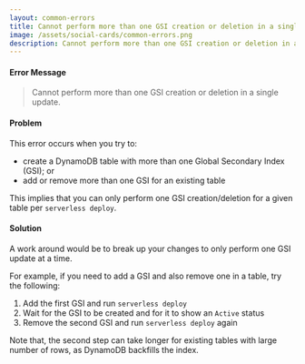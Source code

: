 ```yaml
---
layout: common-errors
title: Cannot perform more than one GSI creation or deletion in a single update
image: /assets/social-cards/common-errors.png
description: Cannot perform more than one GSI creation or deletion in a single update.
---
```


#### Error Message

> Cannot perform more than one GSI creation or deletion in a single update.


#### Problem

This error occurs when you try to:

- create a DynamoDB table with more than one Global Secondary Index (GSI); or
- add or remove more than one GSI for an existing table

This implies that you can only perform one GSI creation/deletion for a given table per  `serverless deploy`.


#### Solution

A work around would be to break up your changes to only perform one GSI update at a time.

For example, if you need to add a GSI and also remove one in a table, try the following:

1. Add the first GSI and run `serverless deploy`
2. Wait for the GSI to be created and for it to show an `Active` status
3. Remove the second GSI and run `serverless deploy` again

Note that, the second step can take longer for existing tables with large number of rows, as DynamoDB backfills the index.
